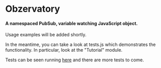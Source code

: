 Obzervatory
==========

#### A namespaced PubSub, variable watching JavaScript object.

Usage examples will be added shortly.  

In the meantime, you can take a look at tests.js which demonstrates the functionality.
In particular, look at the "Tutorial" module.

Tests can be seen running [here](http://texttotehrd.appspot.com/maddythegoose/bb.testbed.html) and there are more tests to come.
